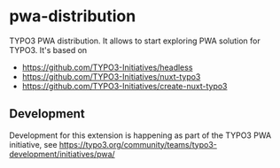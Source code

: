 # pwa-distribution
TYPO3 PWA distribution. It allows to start exploring PWA solution for TYPO3.
It's based on 

- https://github.com/TYPO3-Initiatives/headless
- https://github.com/TYPO3-Initiatives/nuxt-typo3
- https://github.com/TYPO3-Initiatives/create-nuxt-typo3


## Development
Development for this extension is happening as part of the TYPO3 PWA initiative, see https://typo3.org/community/teams/typo3-development/initiatives/pwa/
